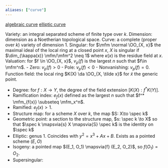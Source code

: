 ```yaml
---
aliases: ["curve"]
---
```


[algebraic curve](algebraic%20curve.md)
[elliptic curve](elliptic%20curve.md)

Variety: an integral separated scheme of finite type over $k$.
Dimension: dimension as a Noetherian topological space.
Curve: a complete (proper over $k$) variety of dimension 1.
Singular: for $\mfm \normal \OO_{X, x}$ the maximal ideal of the local ring at a closed point $x$, $X$ is singular if $\dim_{\kappa(x)} \mfm/\mfm^2 \neq 1$ where $\kappa(x)$ is the residue field at $x$. 
Valuation: for $f \in \OO_{X, x}$, $v_p(f)$ is the largest $n$ such that $f\in \mfm^n$.
	- Zero: $v_p(f)  > 0$
	- Pole: $v_p(f) < 0$
	- Nonvanishing: $v_p(f) = 0$.
Function field: the local ring $K(X) \da \OO_{X, \tilde x}$ for $\tilde x$ the generic point.
- Degree: for $f:X\to Y$, the degree of the field extension $[K(X) : f^* K(Y)]$.
- Ramification index: $e_f(x)$ defined as the largest $n$ such that $f^* \mfm_{f(x)} \subseteq \mfm_x^n$.
- Ramified: $e_f(x) > 1$.
- Structure map: for a scheme $X$ over $k$, the map $S: X\to \spec k$
- Geometric point: a section to the structure map, $s: \spec k \to X$ so that $\spec k \mapsvia{s} X \mapsvia{S} \spec k$ is the identity on $\spec k$
- Elliptic: genus 1. Coincides with $y^2 = x^3 + Ax  + B$. Exists as a pointed scheme $(E, O)$
- Isogeny: a pointed map $(E_1, O_1) \mapsvia{f} (E_2, O_2)$, so $f(O_1) = O_2$. 
- Supersingular: 